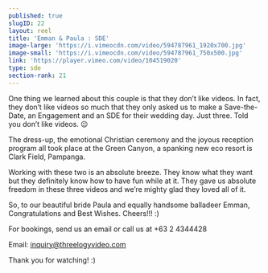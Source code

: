 ```yaml
---
published: true
slugID: 22
layout: reel
title: 'Emman & Paula : SDE'
image-large: 'https://i.vimeocdn.com/video/594787961_1920x700.jpg'
image-small: 'https://i.vimeocdn.com/video/594787961_750x500.jpg'
link: 'https://player.vimeo.com/video/104519020'
type: sde
section-rank: 21
---
```

One thing we learned about this couple is that they don’t like videos. In fact, they don’t like videos so much that they only asked us to make a Save-the-Date, an Engagement and an SDE for their wedding day. Just three. Told you don’t like videos. 😉

The dress-up, the emotional Christian ceremony and the joyous reception program all took place at the Green Canyon, a spanking new eco resort is Clark Field, Pampanga.

Working with these two is an absolute breeze. They know what they want but they definitely know how to have fun while at it. They gave us absolute freedom in these three videos and we’re mighty glad they loved all of it.

So, to our beautiful bride Paula and equally handsome balladeer Emman, Congratulations and Best Wishes. Cheers!!! :) 

For bookings, send us an email or call us at +63 2 4344428

Email: inquiry@threelogyvideo.com

Thank you for watching! :)

